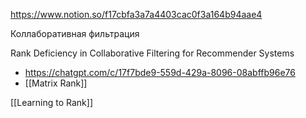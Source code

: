 
https://www.notion.so/f17cbfa3a7a4403cac0f3a164b94aae4

Коллаборативная фильтрация

Rank Deficiency in Collaborative Filtering for Recommender Systems
- https://chatgpt.com/c/17f7bde9-559d-429a-8096-08abffb96e76
- [[Matrix Rank]]

[[Learning to Rank]]